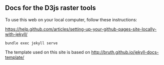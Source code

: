 Docs for the D3js raster tools
------------------------------

To use this web on your local computer, follow these instructions:

  https://help.github.com/articles/setting-up-your-github-pages-site-locally-with-jekyll/

    bundle exec jekyll serve

The template used on this site is based on http://bruth.github.io/jekyll-docs-template/
